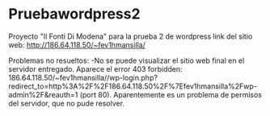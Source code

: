 # Pruebawordpress2
Proyecto "Il Fonti Di Modena" para la prueba 2 de wordpress
link del sitio web: http://186.64.118.50/~fev1hmansilla/

Problemas no resueltos: 
-No se puede visualizar el sitio web final en el servidor entregado. Aparece el error 403 forbidden: 186.64.118.50/~fev1hmansilla//wp-login.php?redirect_to=http%3A%2F%2F186.64.118.50%2F%7Efev1hmansilla%2Fwp-admin%2F&reauth=1 (port 80). Aparentemente es un problema de permisos del servidor, que no pude resolver.
